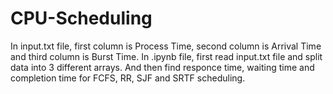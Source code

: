 # CPU-Scheduling

In input.txt file, first column is Process Time, second column is Arrival Time and third column is Burst Time. In .ipynb file, first read input.txt file and split data into 3 different arrays. And then find responce time, waiting time and completion time for FCFS, RR, SJF and SRTF scheduling. 
